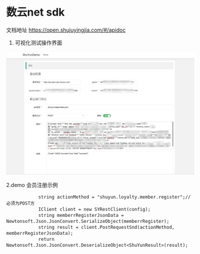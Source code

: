 # 数云net sdk
文档地址 https://open.shujuyingjia.com/#/apidoc

1. 可视化测试操作界面

![Image text](./res/1.png)



2.demo 会员注册示例
```
            string actionMethod = "shuyun.loyalty.member.register";//必须为POST方
            IClient client = new SYRestClient(config);
            string memberrRegisterJsonData = Newtonsoft.Json.JsonConvert.SerializeObject(memberrRegister);
            string result = client.PostRequestSnd(actionMethod, memberrRegisterJsonData);
            return Newtonsoft.Json.JsonConvert.DeserializeObject<ShuYunResult>(result);
```